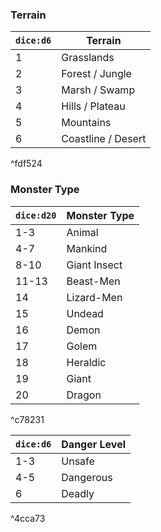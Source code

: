 ### Terrain 

| `dice:d6` | Terrain            |
| --------- | ------------------ |
| 1         | Grasslands         |
| 2         | Forest / Jungle    |
| 3         | Marsh / Swamp      |
| 4         | Hills / Plateau    |
| 5         | Mountains          |
| 6         | Coastline / Desert |

^fdf524

### Monster Type
|`dice:d20`|Monster Type|
|---|---|
|1-3|Animal|
|4-7|Mankind|
|8-10|Giant Insect|
|11-13|Beast-Men|
|14|Lizard-Men|
|15|Undead|
|16|Demon|
|17|Golem|
|18|Heraldic|
|19|Giant|
|20|Dragon|

^c78231

|`dice:d6`|Danger Level|
|---|---|
|1-3|Unsafe|
|4-5|Dangerous|
|6|Deadly|

^4cca73

